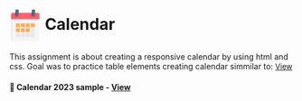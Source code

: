 # <span><img src="calendar.png" alt="Calendar" style="height: 2em; vertical-align: middle;"></span> Calendar

This assignment is about creating a responsive calendar by using html and css. Goal was to practice table elements creating calendar simmilar to: <a href="https://www.wiki-calendar.com/wp-content/uploads/2023/09/2024-Calendar.png" style="font-size:small;">View</a><h4>


<h4>🔹 Calendar 2023 sample - <a href="https://simonakom.github.io/calendar/calendar.html">View</a><h4>